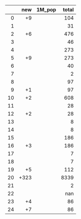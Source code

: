 |    |   new | 1M_pop   |   total |
|---:|------:|:---------|--------:|
|  0 |    +9 |          |     104 |
|  1 |       |          |      31 |
|  2 |    +6 |          |     476 |
|  3 |       |          |      46 |
|  4 |       |          |     273 |
|  5 |    +9 |          |     273 |
|  6 |       |          |      40 |
|  7 |       |          |       2 |
|  8 |       |          |      97 |
|  9 |    +1 |          |      97 |
| 10 |    +2 |          |     608 |
| 11 |       |          |      28 |
| 12 |    +2 |          |      28 |
| 13 |       |          |       8 |
| 14 |       |          |       8 |
| 15 |       |          |     186 |
| 16 |    +3 |          |     186 |
| 17 |       |          |       7 |
| 18 |       |          |       7 |
| 19 |    +5 |          |     112 |
| 20 |  +323 |          |    8339 |
| 21 |       |          |       2 |
| 22 |       |          |     nan |
| 23 |    +4 |          |      86 |
| 24 |    +7 |          |      86 |